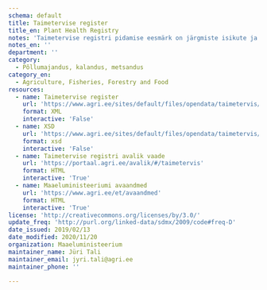 ```yaml
---
schema: default
title: Taimetervise register
title_en: Plant Health Registry
notes: 'Taimetervise registri pidamise eesmärk on järgmiste isikute ja nende tegevuse kohta andmete kogumine ja süstematiseerimine, et võimaldada isikute ja nende tegevuse üle arvestuse pidamist ning järelevalve teostamist. Registri vastutav töötleja on Maaeluministeerium ja volitatud töötleja on Põllumajandusamet (PMA). Täpsemat teavet taimetervise registri kohta saab PMA kodulehelt.'
notes_en: ''
department: ''
category:
  - Põllumajandus, kalandus, metsandus
category_en:
  - Agriculture, Fisheries, Forestry and Food
resources:
  - name: Taimetervise register
    url: 'https://www.agri.ee/sites/default/files/opendata/taimetervis/taimetervis.xml'
    format: XML
    interactive: 'False'
  - name: XSD
    url: 'https://www.agri.ee/sites/default/files/opendata/taimetervis/taimetervis.xsd'
    format: xsd
    interactive: 'False'
  - name: Taimetervise registri avalik vaade
    url: 'https://portaal.agri.ee/avalik/#/taimetervis'
    format: HTML
    interactive: 'True'
  - name: Maaeluministeeriumi avaandmed
    url: 'https://www.agri.ee/et/avaandmed'
    format: HTML
    interactive: 'True'
license: 'http://creativecommons.org/licenses/by/3.0/'
update_freq: 'http://purl.org/linked-data/sdmx/2009/code#freq-D'
date_issued: 2019/02/13
date_modified: 2020/11/20
organization: Maaeluministeerium
maintainer_name: Jüri Tali
maintainer_email: jyri.tali@agri.ee
maintainer_phone: ''

---
```

